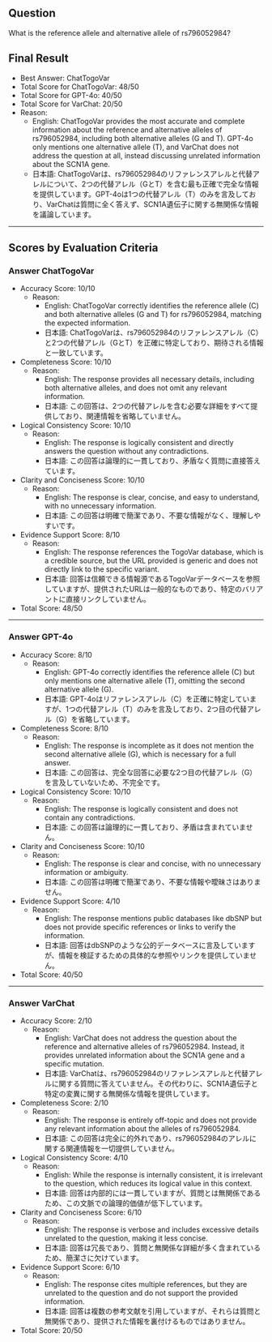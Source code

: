 ## Question

What is the reference allele and alternative allele of rs796052984?

## Final Result

- Best Answer: ChatTogoVar
- Total Score for ChatTogoVar: 48/50
- Total Score for GPT-4o: 40/50
- Total Score for VarChat: 20/50
- Reason:
  - English: ChatTogoVar provides the most accurate and complete information about the reference and alternative alleles of rs796052984, including both alternative alleles (G and T). GPT-4o only mentions one alternative allele (T), and VarChat does not address the question at all, instead discussing unrelated information about the SCN1A gene.
  - 日本語: ChatTogoVarは、rs796052984のリファレンスアレルと代替アレルについて、2つの代替アレル（GとT）を含む最も正確で完全な情報を提供しています。GPT-4oは1つの代替アレル（T）のみを言及しており、VarChatは質問に全く答えず、SCN1A遺伝子に関する無関係な情報を議論しています。

---

## Scores by Evaluation Criteria

### Answer ChatTogoVar
- Accuracy Score: 10/10
  - Reason: 
    - English: ChatTogoVar correctly identifies the reference allele (C) and both alternative alleles (G and T) for rs796052984, matching the expected information.
    - 日本語: ChatTogoVarは、rs796052984のリファレンスアレル（C）と2つの代替アレル（GとT）を正確に特定しており、期待される情報と一致しています。
- Completeness Score: 10/10
  - Reason: 
    - English: The response provides all necessary details, including both alternative alleles, and does not omit any relevant information.
    - 日本語: この回答は、2つの代替アレルを含む必要な詳細をすべて提供しており、関連情報を省略していません。
- Logical Consistency Score: 10/10
  - Reason: 
    - English: The response is logically consistent and directly answers the question without any contradictions.
    - 日本語: この回答は論理的に一貫しており、矛盾なく質問に直接答えています。
- Clarity and Conciseness Score: 10/10
  - Reason: 
    - English: The response is clear, concise, and easy to understand, with no unnecessary information.
    - 日本語: この回答は明確で簡潔であり、不要な情報がなく、理解しやすいです。
- Evidence Support Score: 8/10
  - Reason: 
    - English: The response references the TogoVar database, which is a credible source, but the URL provided is generic and does not directly link to the specific variant.
    - 日本語: 回答は信頼できる情報源であるTogoVarデータベースを参照していますが、提供されたURLは一般的なものであり、特定のバリアントに直接リンクしていません。
- Total Score: 48/50

---

### Answer GPT-4o
- Accuracy Score: 8/10
  - Reason: 
    - English: GPT-4o correctly identifies the reference allele (C) but only mentions one alternative allele (T), omitting the second alternative allele (G).
    - 日本語: GPT-4oはリファレンスアレル（C）を正確に特定していますが、1つの代替アレル（T）のみを言及しており、2つ目の代替アレル（G）を省略しています。
- Completeness Score: 8/10
  - Reason: 
    - English: The response is incomplete as it does not mention the second alternative allele (G), which is necessary for a full answer.
    - 日本語: この回答は、完全な回答に必要な2つ目の代替アレル（G）を言及していないため、不完全です。
- Logical Consistency Score: 10/10
  - Reason: 
    - English: The response is logically consistent and does not contain any contradictions.
    - 日本語: この回答は論理的に一貫しており、矛盾は含まれていません。
- Clarity and Conciseness Score: 10/10
  - Reason: 
    - English: The response is clear and concise, with no unnecessary information or ambiguity.
    - 日本語: この回答は明確で簡潔であり、不要な情報や曖昧さはありません。
- Evidence Support Score: 4/10
  - Reason: 
    - English: The response mentions public databases like dbSNP but does not provide specific references or links to verify the information.
    - 日本語: 回答はdbSNPのような公的データベースに言及していますが、情報を検証するための具体的な参照やリンクを提供していません。
- Total Score: 40/50

---

### Answer VarChat
- Accuracy Score: 2/10
  - Reason: 
    - English: VarChat does not address the question about the reference and alternative alleles of rs796052984. Instead, it provides unrelated information about the SCN1A gene and a specific mutation.
    - 日本語: VarChatは、rs796052984のリファレンスアレルと代替アレルに関する質問に答えていません。その代わりに、SCN1A遺伝子と特定の変異に関する無関係な情報を提供しています。
- Completeness Score: 2/10
  - Reason: 
    - English: The response is entirely off-topic and does not provide any relevant information about the alleles of rs796052984.
    - 日本語: この回答は完全に的外れであり、rs796052984のアレルに関する関連情報を一切提供していません。
- Logical Consistency Score: 4/10
  - Reason: 
    - English: While the response is internally consistent, it is irrelevant to the question, which reduces its logical value in this context.
    - 日本語: 回答は内部的には一貫していますが、質問とは無関係であるため、この文脈での論理的価値が低下しています。
- Clarity and Conciseness Score: 6/10
  - Reason: 
    - English: The response is verbose and includes excessive details unrelated to the question, making it less concise.
    - 日本語: 回答は冗長であり、質問と無関係な詳細が多く含まれているため、簡潔さに欠けています。
- Evidence Support Score: 6/10
  - Reason: 
    - English: The response cites multiple references, but they are unrelated to the question and do not support the provided information.
    - 日本語: 回答は複数の参考文献を引用していますが、それらは質問と無関係であり、提供された情報を裏付けるものではありません。
- Total Score: 20/50